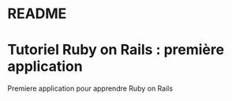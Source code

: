 # README

# Tutoriel Ruby on Rails : première application

Premiere application pour apprendre Ruby on Rails
